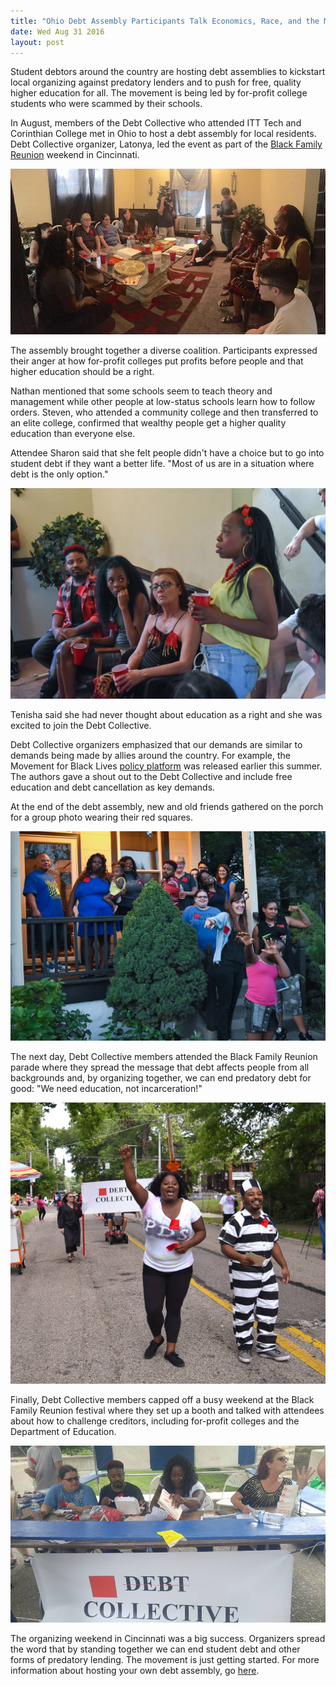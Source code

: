 ```yaml
---
title: "Ohio Debt Assembly Participants Talk Economics, Race, and the Movement for Debt Cancellation"
date: Wed Aug 31 2016
layout: post
---
```


Student debtors around the country are hosting debt assemblies to kickstart local organizing against predatory lenders and to push for free, quality higher education for all. The movement is being led by for-profit college students who were scammed by their schools. 

In August, members of the Debt Collective who attended ITT Tech and Corinthian College met in Ohio to host a debt assembly for local residents. Debt Collective organizer, Latonya, led the event as part of the [Black Family Reunion](http://www.myblackfamilyreunion.org/) weekend in Cincinnati. 

![alt](/assets/images/2016/08/panorama_n.jpg)

The assembly brought together a diverse coalition. Participants expressed their anger at how for-profit colleges put profits before people and that higher education should be a right. 

Nathan mentioned that some schools seem to teach theory and management while other people at low-status schools learn how to follow orders. Steven, who attended a community college and then transferred to an elite college, confirmed that wealthy people get a higher quality education than everyone else. 

Attendee Sharon said that she felt people didn't have a choice but to go into student debt if they want a better life. "Most of us are in a situation where debt is the only option."

![alt](/assets/images/2016/08/debtors-assembly-1.jpg)

Tenisha said she had never thought about education as a right and she was excited to join the Debt Collective.

Debt Collective organizers emphasized that our demands are similar to demands being made by allies around the country. For example, the Movement for Black Lives [policy platform](http://policy.m4bl.org/) was released earlier this summer. The authors gave a shout out to the Debt Collective and include free education and debt cancellation as key demands. 

At the end of the debt assembly, new and old friends gathered on the porch for a group photo wearing their red squares.

![alt](/assets/images/2016/08/debtors-assembly-crew.jpg)

The next day, Debt Collective members attended the Black Family Reunion parade where they spread the message that debt affects people from all backgrounds and, by organizing together, we can end predatory debt for good: "We need education, not incarceration!"

![alt](/assets/images/2016/08/latonya.jpg)

Finally, Debt Collective members capped off a busy weekend at the Black Family Reunion festival where they set up a booth and talked with attendees about how to challenge creditors, including for-profit colleges and the Department of Education. 

![alt](/assets/images/2016/08/booth.jpg)

The organizing weekend in Cincinnati was a big success. Organizers spread the word that by standing together we can end student debt and other forms of predatory lending. The movement is just getting started. For more information about hosting your own debt assembly, go [here](http://blog.debtcollective.org/how-to-get-organized-host-a-local-debt-assembly/). 









